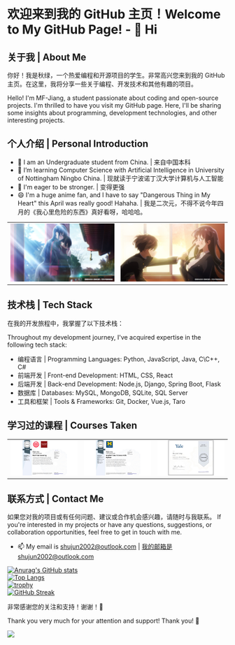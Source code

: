 
# 欢迎来到我的 GitHub 主页！Welcome to My GitHub Page! - 👋 Hi

## 关于我 | About Me

你好！我是秋绿，一个热爱编程和开源项目的学生。非常高兴您来到我的 GitHub 主页。在这里，我将分享一些关于编程、开发技术和其他有趣的项目。

Hello! I'm MF-Jiang, a student passionate about coding and open-source projects. I'm thrilled to have you visit my GitHub page. Here, I'll be sharing some insights about programming, development technologies, and other interesting projects.

## 个人介绍 | Personal Introduction
- 👀 I am an Undergraduate student from China. | 来自中国本科
- 🌱 I’m learning Computer Science with Artificial Intelligence in University of Nottingham Ningbo China. | 现就读于宁波诺丁汉大学计算机与人工智能
- 💞️ I'm eager to be stronger. | 变得更强
- 😄 I'm a huge anime fan, and I have to say "Dangerous Thing in My Heart" this April was really good! Hahaha. | 我是二次元，不得不说今年四月的《我心里危险的东西》真好看呀，哈哈哈。

<table>
  <tr>
    <td>
      <img src="Picture/DangerHeart.jpg" alt="DangerHeart" width="400px">
    </td>
    <td>
      <img src="Picture/DangerHeart1.jpg" alt="DangerHeart1" width="400px">
    </td>
  </tr>
</table>

## 技术栈 | Tech Stack

在我的开发旅程中，我掌握了以下技术栈：

Throughout my development journey, I've acquired expertise in the following tech stack:

- 编程语言 | Programming Languages: Python, JavaScript, Java, C\C++, C#
- 前端开发 | Front-end Development: HTML, CSS, React
- 后端开发 | Back-end Development: Node.js, Django, Spring Boot, Flask
- 数据库 | Databases: MySQL, MongoDB, SQLite, SQL Server
- 工具和框架 | Tools & Frameworks: Git, Docker, Vue.js, Taro

## 学习过的课程 | Courses Taken
<table>
  <tr>
    <td>
      <img src="Picture/CERTIFICATE_LANDING_PAGE~VQENELP83474.png" alt="Machine Learning" width="400px">
    </td>
    <td>
      <img src="Picture/CERTIFICATE_LANDING_PAGE~H49SMSB229XQ.png" alt="Data Science" width="400px">
    </td>
    <td>
      <img src="Picture/CERTIFICATE_LANDING_PAGE~EJBLJ9GLYEB6.png" alt="Yale" width="400px">
    </td>
  </tr>
</table>


## 联系方式 | Contact Me
如果您对我的项目或有任何问题、建议或合作机会感兴趣，请随时与我联系。
If you're interested in my projects or have any questions, suggestions, or collaboration opportunities, feel free to get in touch with me.
- 📫 My email is shujun2002@outlook.com | 我的邮箱是shujun2002@outlook.com

 [![Anurag's GitHub stats](https://github-readme-stats.vercel.app/api?username=MF-Jiang)](https://github.com/anuraghazra/github-readme-stats) \
 [![Top Langs](https://github-readme-stats.vercel.app/api/top-langs/?username=MF-Jiang)](https://github.com/anuraghazra/github-readme-stats) \
[![trophy](https://github-profile-trophy.vercel.app/?username=MF-Jiang)](https://github.com/ryo-ma/github-profile-trophy) \
[![GitHub Streak](https://github-readme-streak-stats.herokuapp.com/?user=MF-Jiang)](https://github.com/DenverCoder1/github-readme-streak-stats)

非常感谢您的关注和支持！谢谢！🙏

Thank you very much for your attention and support! Thank you! 🙏

![](https://raw.githubusercontent.com/MF-Jiang/MF-Jiang/main/assets/github-contribution-grid-snake.svg)

